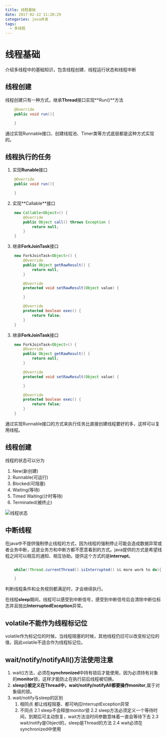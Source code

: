 ```yaml
---
title: 线程基础
date: 2017-02-22 11:28:29
categories: java并发
tags:
  - 多线程
---
```


# 线程基础
介绍多线程中的基础知识，包含线程创建、线程运行状态和线程中断

## 线程创建

线程创建只有一种方式，继承**Thread**接口实现**Run()**方法

```java
    @Override
    public void run(){

    }
```
通过实现Runnable接口、创建线程池、Timer类等方式底层都是这种方式实现的。


## 线程执行的任务

1. 实现**Runable**接口
```java
    @Override
    public void run(){

    }
```

2. 实现**Callable<Objetc>**接口
```java
    new Callable<Object>() {
        @Override
        public Object call() throws Exception {
            return null;
        }
    }
```

3. 继承**ForkJoinTask**接口

```java
    new ForkJoinTask<Object>() {
        @Override
        public Object getRawResult() {
            return null;
        }

        @Override
        protected void setRawResult(Object value) {

        }

        @Override
        protected boolean exec() {
            return false;
        }
    }
```

3. 继承**ForkJoinTask**接口

```java
    new ForkJoinTask<Object>() {
        @Override
        public Object getRawResult() {
            return null;
        }

        @Override
        protected void setRawResult(Object value) {

        }

        @Override
        protected boolean exec() {
            return false;
        }
    }
```

通过实现Runnable接口的方式来执行任务比直接创建线程要好的多，这样可以复用线程。

## 线程创建

线程的状态可以分为
1. New(新创建)
2. Runnable(可运行)
3. Blocked(可阻塞)
4. Waiting(等待)
5. Timed Waiting(计时等待)
6. Terminated(被终止)

![线程状态](https://s2.ax1x.com/2020/02/23/31vE4A.png)

## 中断线程

在java中不提供强制停止线程的方式，因为线程的强制停止可能会造成数据异常或者业务中断，这是业务方和中断方都不愿意看到的方式。java提供的方式是希望线程之间可以相互的通知、相互协助。提供这个方式的是**interrupt**。

```java

    while(!Thread.currentThread().isInterrupted() && more work to do){

    }

```
判断线程条件和业务规则都满足时，才会继续执行。


在线程**sleep**期间，线程可以感受到中断信号，感受到中断信号后会清除中断位标志并且抛出**InterruptedException**异常。


## volatile不能作为线程标记位

volatile作为标记位的时候，当线程阻塞的时候，其他线程仍旧可以改变标记位的值，因此volatile不适合作为线程标记位。

## wait/notify/notifyAll()方法使用注意
1. wait()方法，必须在**synchronized**中持有锁后才能使用，因为必须持有对象的**monitor**锁，这样才能防止在执行前后线程被切换。
2. **sleep()**被定义在Thread中，wait/notify/notifyAll都要操作**monitor**,属于对象级的锁。
3. wait/notify与sleep的区别
    1. 相同点
    都让线程阻塞、都可响应InterruptException异常
    2. 不同点
    2.1 sleep不会释放monitor锁
    2.2 sleep方法必须定义一个等待时间，到期后可主动恢复，wait方法没时间参数意味着一直会等待下去
    2.3 wait/notify是Object的，sleep是Thread的方法
    2.4 wait必须在synchronized中使用




